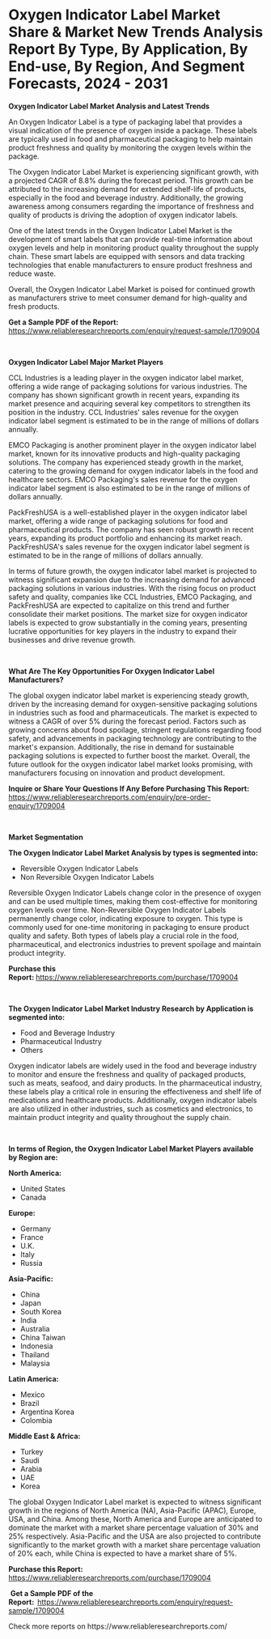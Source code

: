<p><h1>Oxygen Indicator Label Market Share & Market New Trends Analysis Report By Type, By Application, By End-use, By Region, And Segment Forecasts, 2024 - 2031</h1></p><p><strong>Oxygen Indicator Label Market Analysis and Latest Trends</strong></p>
<p><p>An Oxygen Indicator Label is a type of packaging label that provides a visual indication of the presence of oxygen inside a package. These labels are typically used in food and pharmaceutical packaging to help maintain product freshness and quality by monitoring the oxygen levels within the package.</p><p>The Oxygen Indicator Label Market is experiencing significant growth, with a projected CAGR of 8.8% during the forecast period. This growth can be attributed to the increasing demand for extended shelf-life of products, especially in the food and beverage industry. Additionally, the growing awareness among consumers regarding the importance of freshness and quality of products is driving the adoption of oxygen indicator labels.</p><p>One of the latest trends in the Oxygen Indicator Label Market is the development of smart labels that can provide real-time information about oxygen levels and help in monitoring product quality throughout the supply chain. These smart labels are equipped with sensors and data tracking technologies that enable manufacturers to ensure product freshness and reduce waste.</p><p>Overall, the Oxygen Indicator Label Market is poised for continued growth as manufacturers strive to meet consumer demand for high-quality and fresh products.</p></p>
<p><strong>Get a Sample PDF of the Report:&nbsp;</strong> <a href="https://www.reliableresearchreports.com/enquiry/request-sample/1709004">https://www.reliableresearchreports.com/enquiry/request-sample/1709004</a></p>
<p>&nbsp;</p>
<p><strong>Oxygen Indicator Label Major Market Players</strong></p>
<p><p>CCL Industries is a leading player in the oxygen indicator label market, offering a wide range of packaging solutions for various industries. The company has shown significant growth in recent years, expanding its market presence and acquiring several key competitors to strengthen its position in the industry. CCL Industries' sales revenue for the oxygen indicator label segment is estimated to be in the range of millions of dollars annually.</p><p>EMCO Packaging is another prominent player in the oxygen indicator label market, known for its innovative products and high-quality packaging solutions. The company has experienced steady growth in the market, catering to the growing demand for oxygen indicator labels in the food and healthcare sectors. EMCO Packaging's sales revenue for the oxygen indicator label segment is also estimated to be in the range of millions of dollars annually.</p><p>PackFreshUSA is a well-established player in the oxygen indicator label market, offering a wide range of packaging solutions for food and pharmaceutical products. The company has seen robust growth in recent years, expanding its product portfolio and enhancing its market reach. PackFreshUSA's sales revenue for the oxygen indicator label segment is estimated to be in the range of millions of dollars annually.</p><p>In terms of future growth, the oxygen indicator label market is projected to witness significant expansion due to the increasing demand for advanced packaging solutions in various industries. With the rising focus on product safety and quality, companies like CCL Industries, EMCO Packaging, and PackFreshUSA are expected to capitalize on this trend and further consolidate their market positions. The market size for oxygen indicator labels is expected to grow substantially in the coming years, presenting lucrative opportunities for key players in the industry to expand their businesses and drive revenue growth.</p></p>
<p>&nbsp;</p>
<p><strong>What Are The Key Opportunities For Oxygen Indicator Label Manufacturers?</strong></p>
<p><p>The global oxygen indicator label market is experiencing steady growth, driven by the increasing demand for oxygen-sensitive packaging solutions in industries such as food and pharmaceuticals. The market is expected to witness a CAGR of over 5% during the forecast period. Factors such as growing concerns about food spoilage, stringent regulations regarding food safety, and advancements in packaging technology are contributing to the market's expansion. Additionally, the rise in demand for sustainable packaging solutions is expected to further boost the market. Overall, the future outlook for the oxygen indicator label market looks promising, with manufacturers focusing on innovation and product development.</p></p>
<p><strong>Inquire or Share Your Questions If Any Before Purchasing This Report:</strong> <a href="https://www.reliableresearchreports.com/enquiry/pre-order-enquiry/1709004">https://www.reliableresearchreports.com/enquiry/pre-order-enquiry/1709004</a></p>
<p>&nbsp;</p>
<p><strong>Market Segmentation</strong></p>
<p><strong>The Oxygen Indicator Label Market Analysis by types is segmented into:</strong></p>
<p><ul><li>Reversible Oxygen Indicator Labels</li><li>Non Reversible Oxygen Indicator Labels</li></ul></p>
<p><p>Reversible Oxygen Indicator Labels change color in the presence of oxygen and can be used multiple times, making them cost-effective for monitoring oxygen levels over time. Non-Reversible Oxygen Indicator Labels permanently change color, indicating exposure to oxygen. This type is commonly used for one-time monitoring in packaging to ensure product quality and safety. Both types of labels play a crucial role in the food, pharmaceutical, and electronics industries to prevent spoilage and maintain product integrity.</p></p>
<p><strong>Purchase this Report:&nbsp;</strong><a href="https://www.reliableresearchreports.com/purchase/1709004">https://www.reliableresearchreports.com/purchase/1709004</a></p>
<p>&nbsp;</p>
<p><strong>The Oxygen Indicator Label Market Industry Research by Application is segmented into:</strong></p>
<p><ul><li>Food and Beverage Industry</li><li>Pharmaceutical Industry</li><li>Others</li></ul></p>
<p><p>Oxygen indicator labels are widely used in the food and beverage industry to monitor and ensure the freshness and quality of packaged products, such as meats, seafood, and dairy products. In the pharmaceutical industry, these labels play a critical role in ensuring the effectiveness and shelf life of medications and healthcare products. Additionally, oxygen indicator labels are also utilized in other industries, such as cosmetics and electronics, to maintain product integrity and quality throughout the supply chain.</p></p>
<p>&nbsp;</p>
<p><strong>In terms of Region, the Oxygen Indicator Label Market Players available by Region are:</strong></p>
<p>
    <p> <strong> North America: </strong>
        <ul>
            <li>United States</li>
            <li>Canada</li>
        </ul>
        </p> 
    <p> <strong> Europe: </strong>
        <ul>
            <li>Germany</li>
            <li>France</li>
            <li>U.K.</li>
            <li>Italy</li>
            <li>Russia</li>
        </ul>
        </p> 
    <p> <strong> Asia-Pacific: </strong>
        <ul>
            <li>China</li>
            <li>Japan</li>
            <li>South Korea</li>
            <li>India</li>
            <li>Australia</li>
            <li>China Taiwan</li>
            <li>Indonesia</li>
            <li>Thailand</li>
            <li>Malaysia</li>
        </ul>
        </p> 
    <p> <strong> Latin America: </strong>
        <ul>
            <li>Mexico</li>
            <li>Brazil</li>
            <li>Argentina Korea</li>
            <li>Colombia</li>
        </ul>
        </p> 
    <p> <strong> Middle East & Africa: </strong>
        <ul>
            <li>Turkey</li>
            <li>Saudi</li>
            <li>Arabia</li>
            <li>UAE</li>
            <li>Korea</li>
        </ul>
    </p>
    </p>
<p><p>The global Oxygen Indicator Label market is expected to witness significant growth in the regions of North America (NA), Asia-Pacific (APAC), Europe, USA, and China. Among these, North America and Europe are anticipated to dominate the market with a market share percentage valuation of 30% and 25% respectively. Asia-Pacific and the USA are also projected to contribute significantly to the market growth with a market share percentage valuation of 20% each, while China is expected to have a market share of 5%.</p></p>
<p><strong>Purchase this Report: </strong><a href="https://www.reliableresearchreports.com/purchase/1709004">https://www.reliableresearchreports.com/purchase/1709004</a></p>
<p>&nbsp;<strong>Get a Sample PDF of the Report:&nbsp;&nbsp;</strong><a href="https://www.reliableresearchreports.com/enquiry/request-sample/1709004">https://www.reliableresearchreports.com/enquiry/request-sample/1709004</a></p>
<p><strong></strong></p>
<p>Check more reports on https://www.reliableresearchreports.com/</p>